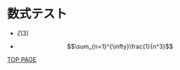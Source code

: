 # 数式テスト

- $\zeta(3)$

- $$\sum_{n=1}^{\infty}\frac{1}{n^3}$$

<script id="MathJax-script" async src="https://cdn.jsdelivr.net/npm/mathjax@3/es5/tex-mml-chtml.js"></script><script>MathJax={tex:{inlineMath:[['$','$']]}}</script>

[TOP PAGE](https://nachiavivias.github.io/cp-library/)
